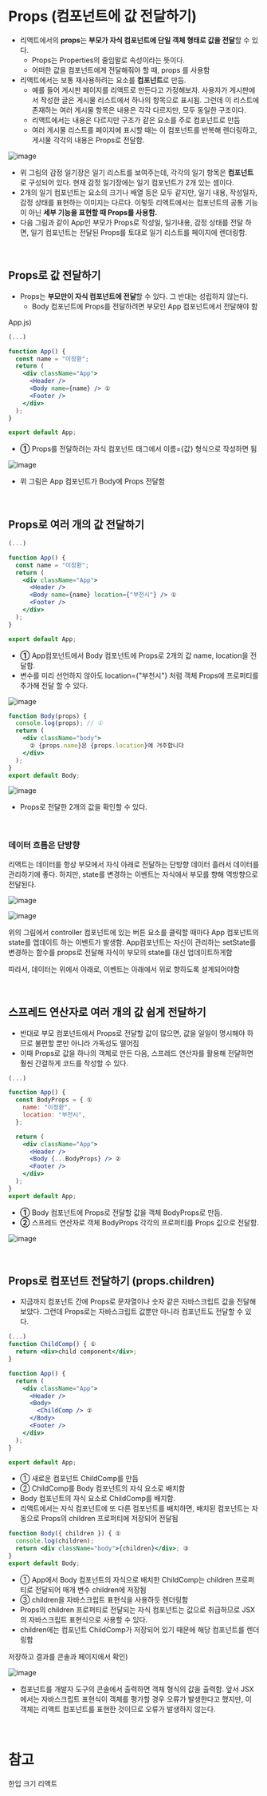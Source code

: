 # **Props (컴포넌트에 값 전달하기)**

- 리액트에서의 **props**는 **부모가 자식 컴포넌트에 단일 객체 형태로 값을 전달**할 수 있다.
  - Props는 Properties의 줄임말로 속성이라는 뜻이다.
  - 어떠한 값을 컴포넌트에게 전달해줘야 할 때, props 를 사용함
- 리액트에서는 보통 재사용하려는 요소를 **컴포넌트**로 만듬.
  - 예를 들어 게시판 페이지를 리액트로 만든다고 가정해보자. 사용자가 게시판에서 작성한 글은 게시물 리스트에서 하나의 항목으로 표시됨. 그런데 이 리스트에 존재하는 여러 게시물 항목은 내용은 각각 다르지만, 모두 동일한 구조이다.
  - 리액트에서는 내용은 다르지만 구조가 같은 요소를 주로 컴포넌트로 만듬
  - 여러 게시물 리스트를 페이지에 표시할 때는 이 컴포넌트를 반복해 렌더링하고, 게시물 각각의 내용은 Props로 전달함.

![image](https://github.com/YuHyeonWook/TIL/assets/110236953/843ae0ef-055f-466b-9a54-046383c2f5ad)


- 위 그림의 감정 일기장은 일기 리스트를 보여주는데, 각각의 일기 항목은 **컴포넌트**로 구성되어 있다. 현재 감정 일기장에는 일기 컴포넌트가 2개 있는 셈이다.
- 2개의 일기 컴포넌트는 요소의 크기나 배열 등은 모두 같지만, 일기 내용, 작성일자, 감정 상태를 표현하는 이미지는 다르다. 이렇듯 리액트에서는 컴포넌트의 공통 기능이 아닌 **세부 기능을 표현할 때 Props를 사용함.**
- 다음 그림과 같이 App인 부모가 Props로 작성일, 일기내용, 감정 상태를 전달 하면, 일기 컴포넌트는 전달된 Props를 토대로 일기 리스트를 페이지에 렌더링함.

<br>

## **Props로 값 전달하기**

- Props는 **부모만이 자식 컴포넌트에 전달**할 수 있다. 그 반대는 성립하지 않는다.
  - Body 컴포넌트에 Props를 전달하려면 부모인 App 컴포넌트에서 전달해야 함

App.js)

```jsx
(...)

function App() {
  const name = "이정환";
  return (
    <div className="App">
      <Header />
      <Body name={name} /> ①
      <Footer />
    </div>
  );
}

export default App;
```

- **①** Props를 전달하려는 자식 컴포넌트 태그에서 이름={값} 형식으로 작성하면 됨

![image](https://github.com/YuHyeonWook/TIL/assets/110236953/0c8f8f80-c32a-430f-a8bb-ed9cd689bc2e)


- 위 그림은 App 컴포넌트가 Body에 Props 전달함

<br>

## **Props로 여러 개의 값 전달하기**

```jsx
(...)

function App() {
  const name = "이정환";
  return (
    <div className="App">
      <Header />
      <Body name={name} location={"부천시"} /> ①
      <Footer />
    </div>
  );
}

export default App;
```

- **①** App컴포넌트에서 Body 컴포넌트에 Props로 2개의 값 name, location을 전달함.
- 변수를 미리 선언하지 않아도 location={"부천시"} 처럼 객체 Props에 프로퍼티를 추가해 전달 할 수 있다.

![image](https://github.com/YuHyeonWook/TIL/assets/110236953/001e90bf-4d5e-4c51-8440-f7b353e9c8a3)


```jsx
function Body(props) {
  console.log(props); // ①
  return (
    <div className="body">
      ② {props.name}은 {props.location}에 거주합니다
    </div>
  );
}
export default Body;
```

![image](https://github.com/YuHyeonWook/TIL/assets/110236953/c30c3f99-9b59-41ad-a876-c4f025baba20)

- Props로 전달한 2개의 값을 확인할 수 있다.

<br>

### 데이터 흐름은 단방향

리액트는 데이터를 항상 부모에서 자식 아래로 전달하는 단방향 데이터 흘러서 데이터를 관리하기에 좋다. 하지만, state를 변경하는 이벤트는 자식에서 부모를 향해 역방향으로 전달된다.

![image](https://github.com/YuHyeonWook/TIL/assets/110236953/bac12327-aaf8-4e2d-90c7-06e109d41596)

![image](https://github.com/YuHyeonWook/TIL/assets/110236953/bc98d8c0-e4cb-4957-b794-b0b18e6403e8)


위의 그림에서 controller 컴포넌트에 있는 버튼 요소를 클릭할 때마다 App 컴포넌트의 state를 엡데이트 하는 이벤트가 발생함. App컴포넌트는 자신이 관리하는 setState를 변경하는 함수를 props로 전달해 자식이 부모의 state를 대신 업데이트하게함

따라서, 데이터는 위에서 아래로, 이벤트는 아래에서 위로 향하도록 설계되어야함

<br>

## **스프레드 연산자로 여러 개의 값 쉽게 전달하기**

- 반대로 부모 컴포넌트에서 Props로 전달할 값이 많으면, 값을 일일이 명시해야 하므로 불편할 뿐만 아니라 가독성도 떨어짐
- 이때 Props로 값을 하나의 객체로 만든 다음, 스프레드 연산자를 활용해 전달하면 훨씬 간결하게 코드를 작성할 수 있다.

```jsx
(...)

function App() {
  const BodyProps = { ①
    name: "이정환",
    location: "부천시",
  };

  return (
    <div className="App">
      <Header />
      <Body {...BodyProps} /> ②
      <Footer />
    </div>
  );
}
export default App;
```

- **①** Body 컴포넌트에 Props로 전달할 값을 객체 BodyProps로 만듬.
- **②** 스프레드 연산자로 객체 BodyProps 각각의 프로퍼티를 Props 값으로 전달함.

![image](https://github.com/YuHyeonWook/TIL/assets/110236953/7ec2bf62-948a-4d36-838a-06615d15e755)


<br>

## **Props로 컴포넌트 전달하기 (props.children)**

- 지금까지 컴포넌트 간에 Props로 문자열이나 숫자 같은 자바스크립트 값을 전달해 보았다. 그런데 Props로는 자바스크립트 값뿐만 아니라 컴포넌트도 전달할 수 있다.

```jsx
(...)
function ChildComp() { ①
  return <div>child component</div>;
}

function App() {
  return (
    <div className="App">
      <Header />
      <Body>
        <ChildComp /> ②
      </Body>
      <Footer />
    </div>
  );
}

export default App;
```

- ① 새로운 컴포넌트 ChildComp를 만듬
- ② ChildComp를 Body 컴포넌트의 자식 요소로 배치함
- Body 컴포넌트의 자식 요소로 ChildComp를 배치함.
- 리액트에서는 자식 컴포넌트에 또 다른 컴포넌트를 배치하면, 배치된 컴포넌트는 자동으로 Props의 children 프로퍼티에 저장되어 전달됨

```jsx
function Body({ children }) { ①
  console.log(children);
  return <div className="body">{children}</div>; ③
}
export default Body;
```

- ① App에서 Body 컴포넌트의 자식으로 배치한 ChildComp는 children 프로퍼티로 전달되어 매개 변수 children에 저장됨
- ③ children을 자바스크립트 표현식을 사용하듯 렌더링함
- Props의 children 프로퍼티로 전달되는 자식 컴포넌트는 값으로 취급하므로 JSX의 자바스크립트 표현식으로 사용할 수 있다.
- children에는 컴포넌트 ChildComp가 저장되어 있기 때문에 해당 컴포넌트를 렌더링함

저장하고 결과를 콘솔과 페이지에서 확인)

![image](https://github.com/YuHyeonWook/TIL/assets/110236953/aa073f6f-0043-439e-9860-2989606e8fa0)


- 컴포넌트를 개발자 도구의 콘솔에서 출력하면 객체 형식의 값을 출력함. 앞서 JSX에서는 자바스크립트 표현식이 객체를 평가할 경우 오류가 발생한다고 했지만, 이 객체는 리액트 컴포넌트를 표현한 것이므로 오류가 발생하지 않는다.

<br>

# 참고

한입 크기 리액트
